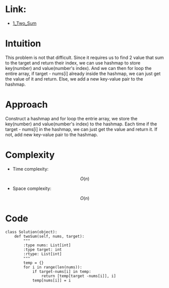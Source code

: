 # Link:
- [1_Two_Sum](https://leetcode.com/problems/two-sum/description/)
# Intuition
<!-- Describe your first thoughts on how to solve this problem. -->
This problem is not that difficult. Since it requires us to find 2 value that sum to the target and return their index, we can use hashmap to store key(number) and value(number's index). And we can then for loop the entire array, if target - nums[i] already inside the hashmap, we can just get the value of it and return. Else, we add a new key-value pair to the hashmap.
# Approach
<!-- Describe your approach to solving the problem. -->
Construct a hashmap and for loop the entrie array, we store the key(number) and value(number's index) to the hashmap. Each time if the target - nums[i] in the hashmap, we can just get the value and return it. If not, add new key-value pair to the hashmap.
# Complexity
- Time complexity:
<!-- Add your time complexity here, e.g. $$O(n)$$ -->
$$O(n)$$ 
- Space complexity:
<!-- Add your space complexity here, e.g. $$O(n)$$ -->
$$O(n)$$ 
# Code
```
class Solution(object):
    def twoSum(self, nums, target):
        """
        :type nums: List[int]
        :type target: int
        :rtype: List[int]
        """
        temp = {}
        for i in range(len(nums)):
            if target-nums[i] in temp:
                return [temp[target -nums[i]], i]
            temp[nums[i]] = i
```
